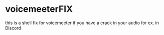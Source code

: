 # voicemeeterFIX
this is a shell fix for voicemeeter if you have a crack in your audio for ex. in Discord 
